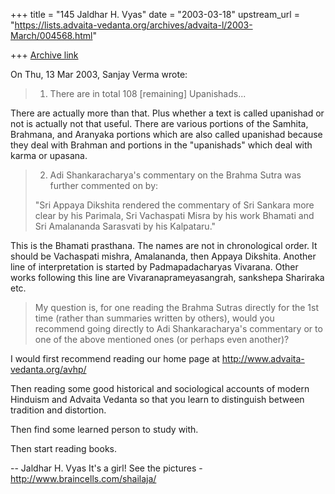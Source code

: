 +++
title = "145 Jaldhar H. Vyas"
date = "2003-03-18"
upstream_url = "https://lists.advaita-vedanta.org/archives/advaita-l/2003-March/004568.html"

+++
[Archive link](https://lists.advaita-vedanta.org/archives/advaita-l/2003-March/004568.html)

On Thu, 13 Mar 2003, Sanjay Verma wrote:

> 1) There are in total 108 [remaining] Upanishads...

There are actually more than that.  Plus whether a text is called
upanishad or not is actually not that useful.  There are various portions
of the Samhita, Brahmana, and Aranyaka portions which are also called
upanishad because they deal with Brahman and portions in the "upanishads"
which deal with karma or upasana.

> 2) Adi Shankaracharya's commentary on the Brahma Sutra was further
> commented on by:
>
> "Sri Appaya Dikshita rendered the commentary of Sri Sankara more clear
> by his Parimala, Sri Vachaspati Misra by his work Bhamati and Sri
> Amalananda Sarasvati by his Kalpataru."
>

This is the Bhamati prasthana. The names are not in chronological order.
It should be Vachaspati mishra, Amalananda, then Appaya Dikshita.
Another line of interpretation is started by Padmapadacharyas Vivarana.
Other works following this line are  Vivaranaprameyasangrah, sankshepa
Shariraka etc.

> My question is, for one reading the Brahma Sutras directly for the 1st
> time (rather than summaries written by others), would you recommend
> going directly to Adi Shankaracharya's commentary or to one of the above
> mentioned ones (or perhaps even another)?
>

I would first recommend reading our home page at
http://www.advaita-vedanta.org/avhp/

Then reading some good historical and sociological accounts of modern
Hinduism and Advaita Vedanta so that you learn to distinguish between
tradition and distortion.

Then find some learned person to study with.

Then start reading books.


--
Jaldhar H. Vyas <jaldhar at braincells.com>
It's a girl! See the pictures - http://www.braincells.com/shailaja/


